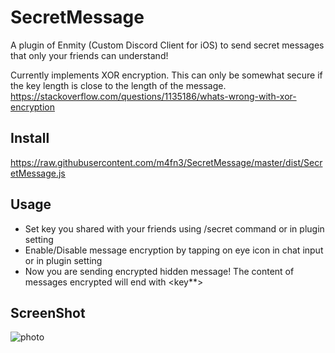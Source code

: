 # SecretMessage
A plugin of Enmity (Custom Discord Client for iOS) to send secret messages that only your friends can understand!

Currently implements XOR encryption. This can only be somewhat secure if the key length is close to the length of the message. https://stackoverflow.com/questions/1135186/whats-wrong-with-xor-encryption

## Install
https://raw.githubusercontent.com/m4fn3/SecretMessage/master/dist/SecretMessage.js

## Usage
- Set key you shared with your friends using /secret command or in plugin setting
- Enable/Disable message encryption by tapping on eye icon in chat input or in plugin setting
- Now you are sending encrypted hidden message! The content of messages encrypted will end with <key**>

## ScreenShot
![photo](https://raw.githubusercontent.com/m4fn3/SecretMessage/master/preview.jpg)
